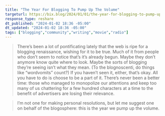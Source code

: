 ```yaml
---
title: "The Year For Blogging To Pump Up The Volume"
targeturl: https://bix.blog/2024/01/01/the-year-for-blogging-to-pump-up-the-volume/
response_type: reshare
dt_published: "2024-01-02 18:36 -05:00"
dt_updated: "2024-01-02 18:36 -05:00"
tags: ["blogging","community","writing","movie","radio"]
---
```


> There’s been a lot of pontificating lately that the web is ripe for a blogging renaissance, wishing for it to be true. Much of it from people who don’t seem to notice that’s it’s already begun. Maybe they don’t anymore know quite where to look. Maybe the sorts of blogging they’re seeing isn’t what they mean. (To the blognoscenti, do things like “wordvomits” count?) If you haven’t seen it, either, that’s okay. All you have to do is choose to be a part of it. There’s never been a better time: those who managed to monopolize our attentions and keep too many of us chattering for a few hundred characters at a time to the benefit of advertisers are losing their relevance.

> I’m not one for making personal resolutions, but let me suggest one on behalf of the blogosphere: this is the year we pump up the volume.